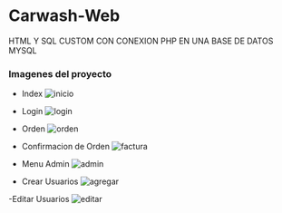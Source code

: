 # Carwash-Web
HTML Y SQL CUSTOM CON CONEXION PHP EN UNA BASE DE DATOS MYSQL
 ### Imagenes del proyecto
 
 - Index
 ![inicio](https://user-images.githubusercontent.com/50388714/169122383-e83568bd-99ac-444a-9abd-5f7f71462135.png)

 - Login
 ![login](https://user-images.githubusercontent.com/50388714/169122415-555ffb17-8e94-44b5-bab6-0fc653261d12.png)

 - Orden
 ![orden](https://user-images.githubusercontent.com/50388714/169122871-2bad7439-e049-493c-b6e2-5af83324571a.png)

 - Confirmacion de Orden
![factura](https://user-images.githubusercontent.com/50388714/169122910-3df1f9cf-b0f5-4dd7-8c1b-002519325725.png)

- Menu Admin
![admin](https://user-images.githubusercontent.com/50388714/169122957-a466b447-6274-4c1c-ba55-f7bace89783a.png)

- Crear Usuarios
![agregar](https://user-images.githubusercontent.com/50388714/169123006-50429d33-a2db-4733-a47a-09ac756d804d.png)

-Editar Usuarios
![editar](https://user-images.githubusercontent.com/50388714/169123043-d05c918c-2c2e-4060-8c27-d7121768b242.png)
